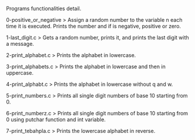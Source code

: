 Programs functionalities detail.

0-positive_or_negative > Assign a random number to the variable n each time it is executed. Prints the number and if is negative, positive or zero.

1-last_digit.c > Gets a random number, prints it, and prints the last digit with a message.

2-print_alphabet.c > Prints the alphabet in lowercase.

3-print_alphabets.c > Prints the alphabet in lowercase and then in uppercase.

4-print_alphabt.c > Prints the alphabet in lowercase without q and w.

5-print_numbers.c > Prints all single digit numbers of base 10 starting from 0.

6-print_numberz.c > Prints all single digit numbers of base 10 starting from 0 using putchar function and int variable.

7-print_tebahpla.c > Prints the lowercase alphabet in reverse.
